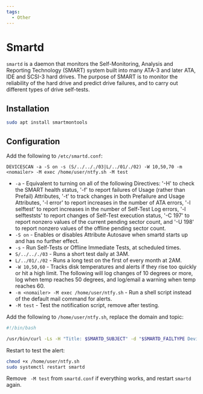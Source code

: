 ```yaml
---
tags:
  - Other
---
```


# Smartd

`smartd` is a daemon that monitors the Self-Monitoring, Analysis and Reporting Technology (SMART) system built into many ATA-3 and later ATA, IDE and SCSI-3 hard drives. The purpose of SMART is to monitor the reliability of the hard drive and predict drive failures, and to carry out different types of drive self-tests.

## Installation

```bash
sudo apt install smartmontools
```

## Configuration

Add the following to `/etc/smartd.conf`:

```
DEVICESCAN -a -S on -s (S/../.././03|L/../01/./02) -W 10,50,70 -m <nomailer> -M exec /home/user/ntfy.sh -M test
```

- `-a` - Equivalent to turning on all of the following Directives: '-H' to check the SMART health status, '-f' to report failures of Usage (rather than Prefail) Attributes, '-t' to track changes in both Prefailure and Usage Attributes, '-l error' to report increases in the number of ATA errors, '-l selftest' to report increases in the number of Self-Test Log errors, '-l selfteststs' to report changes of Self-Test execution status, '-C 197' to report nonzero values of the current pending sector count, and '-U 198' to report nonzero values of the offline pending sector count.
- `-S on` - Enables or disables Attribute Autosave when smartd starts up and has no further effect.
- `-s` - Run Self-Tests or Offline Immediate Tests, at scheduled times.
- `S/../.././03` - Runs a short test daily at 3AM.
- `L/../01/./02` - Runs a long test on the first of every month at 2AM.
- `-W 10,50,60` - Tracks disk temperatures and alerts if they rise too quickly or hit a high limit. The following will log changes of 10 degrees or more, log when temp reaches 50 degrees, and log/email a warning when temp reaches 60.
- `-m <nomailer> -M exec /home/user/ntfy.sh` - Run a shell script instead of the default mail command for alerts.
- `-M test` - Test the notification script, remove after testing.

Add the following to `/home/user/ntfy.sh`, replace the domain and topic:

```bash
#!/bin/bash

/usr/bin/curl -Ls -H "Title: $SMARTD_SUBJECT" -d "$SMARTD_FAILTYPE Device: $SMARTD_DEVICE Time: $SMARTD_TFIRST Message: $SMARTD_FULLMESSAGE" https://ntfy.domain.com/Topic
```

Restart to test the alert:

```bash
chmod +x /home/user/ntfy.sh
sudo systemctl restart smartd
```

Remove ` -M test` from `smartd.conf` if everything works, and restart `smartd` again.
